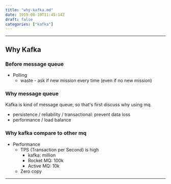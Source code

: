 ```yaml
---
title: "why-kafka.md"
date: 1919-08-10T11:45:14Z
draft: false
categories: ["kafka"]
---
```




---

## Why Kafka

### Before message queue

* Polling
  * waste - ask if new mission every time (even if no new mission)

### Why message queue

Kafka is kind of message queue, so that's first discuss why using mq.

* persistence / reliability / transactional: prevent data loss
* performance / load balance

### Why kafka compare to other mq

* Performance
  * TPS (Transaction per Second) is high
    *  kafka: million
    *  Rocket MQ: 100k
    *  Active MQ: 10k
  * Zero copy


---

